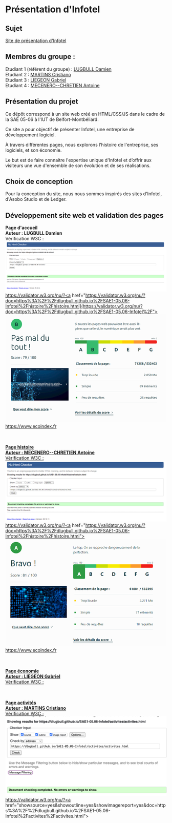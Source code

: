 # Présentation d'Infotel  

## Sujet    

[Site de présentation d'Infotel](https://dlugbull.github.io/SAE1-05.06-Infotel/)

## Membres du groupe :

Etudiant 1 (référent du groupe) :  [LUGBULL Damien](mailto:damien.lugbull@edu.univ-fcomte.fr?subject=SAE_1_05_06)  
Etudiant 2 : [MARTINS Cristiano](mailto:critiano.martins@edu.univ-fcomte.fr?subject=SAE_1_05_06)   
Etudiant 3 : [LIEGEON Gabriel](mailto:gabriel.liegeon@edu.univ-fcomte.fr?subject=SAE_1_05_06)  
Etudiant 4 : [MECENERO--CHRETIEN Antoine](mailto:antoine.mecenero-chretien@edu.univ-fcomte.fr?subject=SAE_1_05_06)

## Présentation du projet
Ce dépôt correspond à un site web créé en HTML/CSS/JS dans le cadre de la SAÉ 05-06 à l'IUT de Belfort-Montbéliard.

Ce site a pour objectif de présenter Infotel, une entreprise de développement logiciel.

À travers différentes pages, nous explorons l’histoire de l'entreprise, ses logiciels, et son économie.

Le but est de faire connaitre l'expertise unique d'Infotel et d’offrir aux visiteurs une vue d'ensemble de son évolution et de ses réalisations.

## Choix de conception
Pour la conception du site, nous nous sommes inspirés des sites d'Infotel, d'Asobo Studio et de Ledger.

## Développement site web et validation des pages
<strong>Page d'accueil<br>
Auteur : LUGBULL Damien</strong><br>
Vérification W3C :
![screenW3S](images/valider_index.png)
https://validator.w3.org/nu/?<a href="https://validator.w3.org/nu/?doc=https%3A%2F%2Fdlugbull.github.io%2FSAE1-05.06-Infotel%2Fhistoire%2Fhistoire.html](https://validator.w3.org/nu/?doc=https%3A%2F%2Fdlugbull.github.io%2FSAE1-05.06-Infotel%2F">
![screenW3S](images/score_index.png)
https://www.ecoindex.fr<a href="https://www.ecoindex.fr/resultat/?id=74bf3a1f-14de-43f5-acdb-547695b6b0e7](https://www.ecoindex.fr/resultat/?id=103f60c5-605f-4ada-ba30-ecd50579086c">

<br><br>
<strong>Page histoire<br>
Auteur : MECENERO--CHRETIEN Antoine</strong><br>
Vérification W3C :
![screenW3S](images/valider_histoire_sae.png)
https://validator.w3.org/nu/?<a href="https://validator.w3.org/nu/?doc=https%3A%2F%2Fdlugbull.github.io%2FSAE1-05.06-Infotel%2Fhistoire%2Fhistoire.html">
![screenW3S](images/score_histoire.png)
https://www.ecoindex.fr<a href="https://www.ecoindex.fr/resultat/?id=74bf3a1f-14de-43f5-acdb-547695b6b0e7">

<br><br>
<strong>Page économie<br>
Auteur : LIEGEON Gabriel</strong><br>
Vérification W3C :


<br><br>
<strong>Page activités<br>
Auteur : MARTINS Cristiano</strong><br>
Vérification W3C :
![screenW3S](images/screenActivite.png)
https://validator.w3.org/nu/?<a href="showsource=yes&showoutline=yes&showimagereport=yes&doc=https%3A%2F%2Fdlugbull.github.io%2FSAE1-05.06-Infotel%2Factivites%2Factivites.html">
